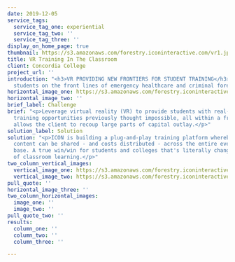 ```yaml
---
date: 2019-12-05
service_tags:
  service_tag_one: experiential
  service_tag_two: ''
  service_tag_three: ''
display_on_home_page: true
thumbnail: https://s3.amazonaws.com/forestry.iconinteractive.com/vr1.jpg
title: VR Training In The Classroom
client: Concordia College
project_url: ''
introduction: "<h3>VR PROVIDING NEW FRONTIERS FOR STUDENT TRAINING</h3><p>ICON puts
  students on the front lines of emergency healthcare and criminal forensics.</p>"
horizontal_image_one: https://s3.amazonaws.com/forestry.iconinteractive.com/vr1.jpg
horizontal_image_two: ''
brief_label: Challenge
brief: "<p>Leverage virtual reality (VR) to provide students with real-world hands-on
  training opportunities previously thought impossible, all within a framework that
  allows the client to recoup large parts of capital outlay.</p>"
solution_label: Solution
solution: "<p>ICON is building a plug-and-play training platform whereby new coursework
  content can be shared - and costs distributed - across the entire eventual user
  base. A true win/win for students and colleges that's literally changing the landscape
  of classroom learning.</p>"
two_column_vertical_images:
  vertical_image_one: https://s3.amazonaws.com/forestry.iconinteractive.com/vr2.jpg
  vertical_image_two: https://s3.amazonaws.com/forestry.iconinteractive.com/vr3.jpg
pull_quote: ''
horizontal_image_three: ''
two_column_horizontal_images:
  image_one: ''
  image_two: ''
pull_quote_two: ''
results:
  column_one: ''
  column_two: ''
  column_three: ''

---
```

